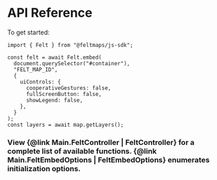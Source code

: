 # API Reference

To get started:

```
import { Felt } from "@feltmaps/js-sdk";

const felt = await Felt.embed(
  document.querySelector("#container"),
  "FELT_MAP_ID",
  {
    uiControls: {
      cooperativeGestures: false,
      fullScreenButton: false,
      showLegend: false,
    },
  }
);
const layers = await map.getLayers();
```

### View {@link Main.FeltController | FeltController} for a complete list of available functions. {@link Main.FeltEmbedOptions | FeltEmbedOptions} enumerates initialization options.